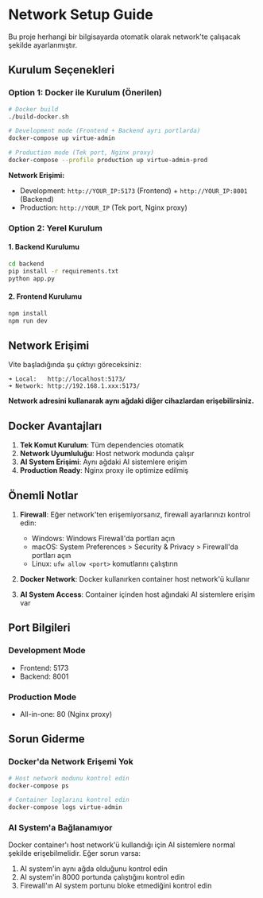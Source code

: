# Network Setup Guide

Bu proje herhangi bir bilgisayarda otomatik olarak network'te çalışacak şekilde ayarlanmıştır.

## Kurulum Seçenekleri

### Option 1: Docker ile Kurulum (Önerilen)

```bash
# Docker build
./build-docker.sh

# Development mode (Frontend + Backend ayrı portlarda)
docker-compose up virtue-admin

# Production mode (Tek port, Nginx proxy)
docker-compose --profile production up virtue-admin-prod
```

**Network Erişimi:**
- Development: `http://YOUR_IP:5173` (Frontend) + `http://YOUR_IP:8001` (Backend)
- Production: `http://YOUR_IP` (Tek port, Nginx proxy)

### Option 2: Yerel Kurulum

#### 1. Backend Kurulumu
```bash
cd backend
pip install -r requirements.txt
python app.py
```

#### 2. Frontend Kurulumu
```bash
npm install
npm run dev
```

## Network Erişimi

Vite başladığında şu çıktıyı göreceksiniz:
```
➜ Local:   http://localhost:5173/
➜ Network: http://192.168.1.xxx:5173/
```

**Network adresini kullanarak aynı ağdaki diğer cihazlardan erişebilirsiniz.**

## Docker Avantajları

1. **Tek Komut Kurulum**: Tüm dependencies otomatik
2. **Network Uyumluluğu**: Host network modunda çalışır
3. **AI System Erişimi**: Aynı ağdaki AI sistemlere erişim
4. **Production Ready**: Nginx proxy ile optimize edilmiş

## Önemli Notlar

1. **Firewall**: Eğer network'ten erişemiyorsanız, firewall ayarlarınızı kontrol edin:
   - Windows: Windows Firewall'da portları açın
   - macOS: System Preferences > Security & Privacy > Firewall'da portları açın
   - Linux: `ufw allow <port>` komutlarını çalıştırın

2. **Docker Network**: Docker kullanırken container host network'ü kullanır
3. **AI System Access**: Container içinden host ağındaki AI sistemlere erişim var

## Port Bilgileri

### Development Mode
- Frontend: 5173
- Backend: 8001

### Production Mode  
- All-in-one: 80 (Nginx proxy)

## Sorun Giderme

### Docker'da Network Erişemi Yok
```bash
# Host network modunu kontrol edin
docker-compose ps

# Container loglarını kontrol edin
docker-compose logs virtue-admin
```

### AI System'a Bağlanamıyor
Docker container'ı host network'ü kullandığı için AI sistemlere normal şekilde erişebilmelidir. Eğer sorun varsa:
1. AI system'in aynı ağda olduğunu kontrol edin
2. AI system'in 8000 portunda çalıştığını kontrol edin
3. Firewall'ın AI system portunu bloke etmediğini kontrol edin

